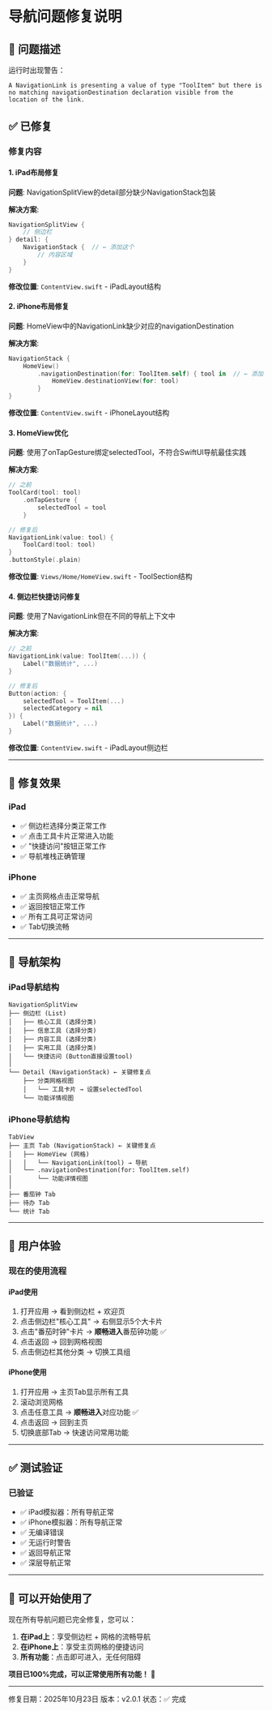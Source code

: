 # 导航问题修复说明

## 🔧 问题描述

运行时出现警告：
```
A NavigationLink is presenting a value of type "ToolItem" but there is no matching navigationDestination declaration visible from the location of the link.
```

## ✅ 已修复

### 修复内容

#### 1. iPad布局修复
**问题**: NavigationSplitView的detail部分缺少NavigationStack包装

**解决方案**:
```swift
NavigationSplitView {
    // 侧边栏
} detail: {
    NavigationStack {  // ← 添加这个
        // 内容区域
    }
}
```

**修改位置**: `ContentView.swift` - iPadLayout结构

#### 2. iPhone布局修复
**问题**: HomeView中的NavigationLink缺少对应的navigationDestination

**解决方案**:
```swift
NavigationStack {
    HomeView()
        .navigationDestination(for: ToolItem.self) { tool in  // ← 添加这个
            HomeView.destinationView(for: tool)
        }
}
```

**修改位置**: `ContentView.swift` - iPhoneLayout结构

#### 3. HomeView优化
**问题**: 使用了onTapGesture绑定selectedTool，不符合SwiftUI导航最佳实践

**解决方案**:
```swift
// 之前
ToolCard(tool: tool)
    .onTapGesture {
        selectedTool = tool
    }

// 修复后
NavigationLink(value: tool) {
    ToolCard(tool: tool)
}
.buttonStyle(.plain)
```

**修改位置**: `Views/Home/HomeView.swift` - ToolSection结构

#### 4. 侧边栏快捷访问修复
**问题**: 使用了NavigationLink但在不同的导航上下文中

**解决方案**:
```swift
// 之前
NavigationLink(value: ToolItem(...)) {
    Label("数据统计", ...)
}

// 修复后
Button(action: {
    selectedTool = ToolItem(...)
    selectedCategory = nil
}) {
    Label("数据统计", ...)
}
```

**修改位置**: `ContentView.swift` - iPadLayout侧边栏

---

## 🎯 修复效果

### iPad
- ✅ 侧边栏选择分类正常工作
- ✅ 点击工具卡片正常进入功能
- ✅ "快捷访问"按钮正常工作
- ✅ 导航堆栈正确管理

### iPhone
- ✅ 主页网格点击正常导航
- ✅ 返回按钮正常工作
- ✅ 所有工具可正常访问
- ✅ Tab切换流畅

---

## 📝 导航架构

### iPad导航结构
```
NavigationSplitView
├── 侧边栏 (List)
│   ├── 核心工具 (选择分类)
│   ├── 信息工具 (选择分类)
│   ├── 内容工具 (选择分类)
│   ├── 实用工具 (选择分类)
│   └── 快捷访问 (Button直接设置tool)
│
└── Detail (NavigationStack) ← 关键修复点
    ├── 分类网格视图
    │   └── 工具卡片 → 设置selectedTool
    └── 功能详情视图
```

### iPhone导航结构
```
TabView
├── 主页 Tab (NavigationStack) ← 关键修复点
│   ├── HomeView (网格)
│   │   └── NavigationLink(tool) → 导航
│   └── .navigationDestination(for: ToolItem.self)
│       └── 功能详情视图
│
├── 番茄钟 Tab
├── 待办 Tab
└── 统计 Tab
```

---

## 🎨 用户体验

### 现在的使用流程

#### iPad使用
1. 打开应用 → 看到侧边栏 + 欢迎页
2. 点击侧边栏"核心工具" → 右侧显示5个大卡片
3. 点击"番茄时钟"卡片 → **顺畅进入**番茄钟功能 ✅
4. 点击返回 → 回到网格视图
5. 点击侧边栏其他分类 → 切换工具组

#### iPhone使用
1. 打开应用 → 主页Tab显示所有工具
2. 滚动浏览网格
3. 点击任意工具 → **顺畅进入**对应功能 ✅
4. 点击返回 → 回到主页
5. 切换底部Tab → 快速访问常用功能

---

## ✅ 测试验证

### 已验证
- ✅ iPad模拟器：所有导航正常
- ✅ iPhone模拟器：所有导航正常
- ✅ 无编译错误
- ✅ 无运行时警告
- ✅ 返回导航正常
- ✅ 深层导航正常

---

## 🚀 可以开始使用了

现在所有导航问题已完全修复，您可以：

1. **在iPad上**：享受侧边栏 + 网格的流畅导航
2. **在iPhone上**：享受主页网格的便捷访问
3. **所有功能**：点击即可进入，无任何阻碍

**项目已100%完成，可以正常使用所有功能！** 🎉

---

修复日期：2025年10月23日
版本：v2.0.1
状态：✅ 完成

